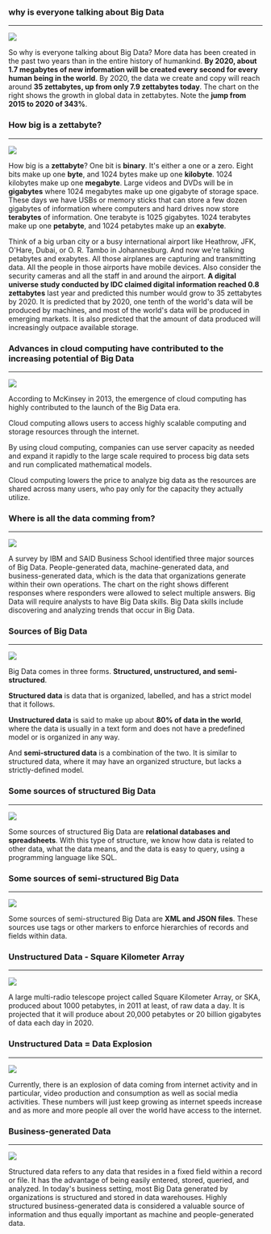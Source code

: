 ### why is everyone talking about Big Data
***

![](img/1.1.png)

So why is everyone talking about Big Data? More data has been created in the past two years than in the entire history of humankind. **By 2020, about 1.7 megabytes of new information will be created every second for every human being in the world**. By 2020, the data we create and copy will reach around **35 zettabytes, up from only 7.9 zettabytes today**. The chart on the right shows the growth in global data in zettabytes. Note the **jump from 2015 to 2020 of 343%**. 


### How big is a **zettabyte**?
***

![](img/1.2.png)

How big is a **zettabyte**? One bit is **binary**. It's either a one or a zero. Eight bits make up one **byte**, and 1024 bytes make up one **kilobyte**. 1024 kilobytes make up one **megabyte**. Large videos and DVDs will be in **gigabytes** where 1024 megabytes make up one gigabyte of storage space. These days we have USBs or memory sticks that can store a few dozen gigabytes of information where computers and hard drives now store **terabytes** of information. One terabyte is 1025 gigabytes. 1024 terabytes make up one **petabyte**, and 1024 petabytes make up an **exabyte**. 

Think of a big urban city or a busy international airport like Heathrow, JFK, O'Hare, Dubai, or O. R. Tambo in Johannesburg. And now we're talking petabytes and exabytes. All those airplanes are capturing and transmitting data. All the people in those airports have mobile devices. Also consider the security cameras and all the staff in and around the airport. **A digital universe study conducted by IDC claimed digital information reached 0.8 zettabytes** last year and predicted this number would grow to 35 zettabytes by 2020. It is predicted that by 2020, one tenth of the world's data will be produced by machines, and most of the world's data will be produced in emerging markets. It is also predicted that the amount of data produced will increasingly outpace available storage. 

### Advances in cloud computing have contributed to the increasing potential of Big Data
***

![](img/1.3.png)

According to McKinsey in 2013, the emergence of cloud computing has highly contributed to the launch of the Big Data era. 

Cloud computing allows users to access highly scalable computing and storage resources through the internet. 

By using cloud computing, companies can use server capacity as needed and expand it rapidly to the large scale required to process big data sets and run complicated mathematical models.

Cloud computing lowers the price to analyze big data as the resources are shared across many users, who pay only for the capacity they actually utilize. 

### Where is all the data comming from?
***

![](img/1.4.png)

A survey by IBM and SAID Business School identified three major sources of Big Data. People-generated data, machine-generated data, and business-generated data, which is the data that organizations generate within their own operations. The chart on the right shows different responses where responders were allowed to select multiple answers. Big Data will require analysts to have Big Data skills. Big Data skills include discovering and analyzing trends that occur in Big Data. 

### Sources of Big Data
***

![](img/1.5.png)

Big Data comes in three forms. **Structured, unstructured, and semi-structured**. 

**Structured data** is data that is organized, labelled, and has a strict model that it follows. 

**Unstructured data** is said to make up about **80% of data in the world**, where the data is usually in a text form and does not have a predefined model or is organized in any way. 

And **semi-structured data** is a combination of the two. It is similar to structured data, where it may have an organized structure, but lacks a strictly-defined model. 


### Some sources of structured Big Data
***

![](img/1.6.png)

Some sources of structured Big Data are **relational databases and spreadsheets**. With this type of structure, we know how data is related to other data, what the data means, and the data is easy to query, using a programming language like SQL. 

### Some sources of semi-structured Big Data
***

![](img/1.7.png)

Some sources of semi-structured Big Data are **XML and JSON files**. These sources use tags or other markers to enforce hierarchies of records and fields within data. 

### Unstructured Data - Square Kilometer Array
***

![](img/1.8.png)

A large multi-radio telescope project called Square Kilometer Array, or SKA, produced about 1000 petabytes, in 2011 at least, of raw data a day. It is projected that it will produce about 20,000 petabytes or 20 billion gigabytes of data each day in 2020.

### Unstructured Data = Data Explosion
***

![](img/1.9.png)

Currently, there is an explosion of data coming from internet activity and in particular, video production and consumption as well as social media activities. These numbers will just keep growing as internet speeds increase and as more and more people all over the world have access to the internet. 

### Business-generated Data
***

![](img/1.10.png)

Structured data refers to any data that resides in a fixed field within a record or file. It has the advantage of being easily entered, stored, queried, and analyzed. In today's business setting, most Big Data generated by organizations is structured and stored in data warehouses. Highly structured business-generated data is considered a valuable source of information and thus equally important as machine and people-generated data.